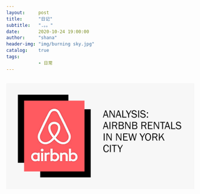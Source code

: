 ```yaml
---
layout:     post
title:      "日记"
subtitle:   ".。。"
date:       2020-10-24 19:00:00
author:     "shana"
header-img: "img/burning sky.jpg"
catalog:    true
tags:
            - 日常
---
```



![images](https://github.com/xinyey2-hestia/xinyey2-hestia.github.io/blob/master/img/1.png)
-

